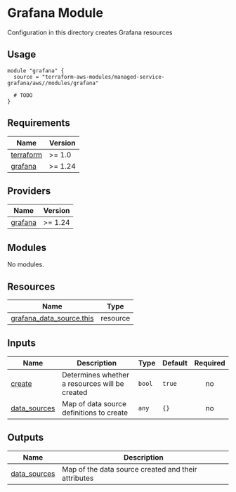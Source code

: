 # Grafana Module

Configuration in this directory creates Grafana resources

## Usage

```hcl
module "grafana" {
  source = "terraform-aws-modules/managed-service-grafana/aws//modules/grafana"

  # TODO
}
```

<!-- BEGINNING OF PRE-COMMIT-TERRAFORM DOCS HOOK -->
## Requirements

| Name | Version |
|------|---------|
| <a name="requirement_terraform"></a> [terraform](#requirement\_terraform) | >= 1.0 |
| <a name="requirement_grafana"></a> [grafana](#requirement\_grafana) | >= 1.24 |

## Providers

| Name | Version |
|------|---------|
| <a name="provider_grafana"></a> [grafana](#provider\_grafana) | >= 1.24 |

## Modules

No modules.

## Resources

| Name | Type |
|------|------|
| [grafana_data_source.this](https://registry.terraform.io/providers/grafana/grafana/latest/docs/resources/data_source) | resource |

## Inputs

| Name | Description | Type | Default | Required |
|------|-------------|------|---------|:--------:|
| <a name="input_create"></a> [create](#input\_create) | Determines whether a resources will be created | `bool` | `true` | no |
| <a name="input_data_sources"></a> [data\_sources](#input\_data\_sources) | Map of data source definitions to create | `any` | `{}` | no |

## Outputs

| Name | Description |
|------|-------------|
| <a name="output_data_sources"></a> [data\_sources](#output\_data\_sources) | Map of the data source created and their attributes |
<!-- END OF PRE-COMMIT-TERRAFORM DOCS HOOK -->
